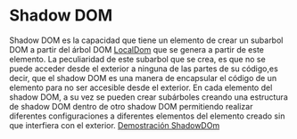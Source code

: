 # Shadow DOM

Shadow DOM es la capacidad que tiene un elemento de crear un subarbol DOM a partir del árbol DOM [LocalDom](./localDom.md) que se genera a partir de este elemento. 
La peculiaridad de este subarbol que se crea, es que no se puede acceder desde el exterior a ninguna de las partes de su código,es decir, que el shadow DOM es una manera de encapsular el código de un elemento para no ser accesible desde el exterior.
En cada elemento del shadow DOM, a su vez se pueden crear subárboles creando una estructura de shadow DOM dentro de otro shadow DOM permitiendo realizar diferentes configuraciones a diferentes elementos del elemento creado sin que interfiera con el exterior.
[Demostración ShadowDOm](https://shop.polymer-project.org/)